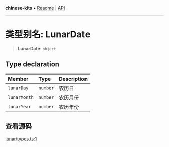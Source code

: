 **chinese-kits** • [Readme](../README.md) \| [API](../globals.md)

***

# 类型别名: LunarDate

<a id="undefined" name="undefined"></a>

> **LunarDate**: `object`

## Type declaration

| Member | Type | Description |
| :------ | :------ | :------ |
| `lunarDay` | `number` | 农历日 |
| `lunarMonth` | `number` | 农历月份 |
| `lunarYear` | `number` | 农历年份 |

## 查看源码

[lunar/types.ts:1](https://github.com/hacxy/chinese-kits/blob/29909c4ad8eb6617724f792e718a234cb4c5c5b7/src/lunar/types.ts#L1)
